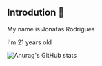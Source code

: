    
## Introdution 👋

My name is Jonatas Rodrigues

I'm 21 years old

![Anurag's GitHub stats](https://github-readme-stats-ppmfxb4wm-jonatas00s-projects.vercel.app/api?username=anuraghazra&show_icons=true&theme=transparent)

